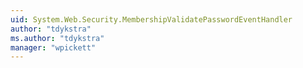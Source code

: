 ```yaml
---
uid: System.Web.Security.MembershipValidatePasswordEventHandler
author: "tdykstra"
ms.author: "tdykstra"
manager: "wpickett"
---
```

